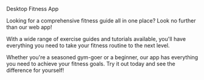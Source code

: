 Desktop Fitness App

Looking for a comprehensive fitness guide all in one place? Look no further than our web app! 

With a wide range of exercise guides and tutorials available, you'll have everything you need to take your fitness routine to the next level. 

Whether you're a seasoned gym-goer or a beginner, our app has everything you need to achieve your fitness goals. Try it out today and see the difference for yourself!
